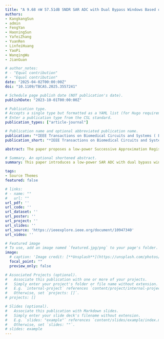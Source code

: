 ```yaml
---
title: "A 9.68 nW 57.51dB SNDR SAR ADC with Dual Bypass Windows Based on Non-binary Split Capacitors for Biomedical Applications"
authors:
- KangkangSun
- admin
- FengYan
- HaoningSun
- YafeiZhang
- YuanRen
- LinfeiHuang
- YaoPi
- WanqingWu
- JianGuan

# author_notes:
# - "Equal contribution"
# - "Equal contribution"
date: "2025-04-02T00:00:00Z"
doi: "10.1109/TBCAS.2025.3557241"

# Schedule page publish date (NOT publication's date).
publishDate: "2023-10-01T00:00:00Z"

# Publication type.
# Accepts a single type but formatted as a YAML list (for Hugo requirements).
# Enter a publication type from the CSL standard.
publication_types: ["article-journal"]

# Publication name and optional abbreviated publication name.
publication: "*IEEE Transactions on Biomedical Circuits and Systems ( Early Access )*."
publication_short: "*IEEE Transactions on Biomedical Circuits and Systems ( Early Access ) *."

abstract: The paper proposes a low-power Successive Approximation Register (SAR) Analog-to-Digital Conversion (ADC) with dual bypass windows based on non-binary split capacitors. To reduce the power consumption, the bypass windows constituted by the split capacitors can maximize the coverage of biological signals both in the resting state and excited state. When the signal falls within the designated window, unnecessary conversion cycles are skipped. This process is mainly judged and controlled by digital circuits, which is highly robust and does not require calibration. Meanwhile, a low-power dynamic CMOS comparator is proposed, which can effectively reduce the voltage variation of the latch node during the comparator’s operation, further reducing power consumption. The proposed SAR ADC, based on a 180nm process, measures a power consumption of 9.68nW at a supply voltage of 0.6V and a sampling rate of 5.21kS/s. The signal-to-noise-and-distortion ratio (SNDR) and the spur-free dynamic range (SFDR) are measured at 57.51dB and 71.68dB, respectively. It also achieves an effective number of bits (ENOB) of 9.26 bits and a Walden figure-of-merit (FoM) of 2.9 fJ/conv.-step. The proposed SAR ADC is also verified by collected electromyogram (EMG), electrocardiogram (ECG), and electroencephalogram (EEG) signals. The average power consumption for quantifying EMG signals is 7.95 nW, providing an attractive solution for low-power SAR ADCs in biomedical applications.

# Summary. An optional shortened abstract.
summary: This paper introduces a low-power SAR ADC with dual bypass windows, achieving 9.68nW at 0.6V for biomedical signals. It features cycle skipping and a dynamic comparator, enabling 9.26-bit ENOB with EMG/ECG/EEG compatibility.

tags:
- Source Themes
featured: false

# links:
# - name: ""
#   url: ""
url_pdf: ''
url_code: ''
url_dataset: ''
url_poster: ''
url_project: ''
url_slides: ''
url_source: 'https://ieeexplore.ieee.org/document/10947340'
url_video: ''

# Featured image
# To use, add an image named `featured.jpg/png` to your page's folder. 
image:
  # caption: 'Image credit: [**Unsplash**](https://unsplash.com/photos/jdD8gXaTZsc)'
  focal_point: ""
  preview_only: false

# Associated Projects (optional).
#   Associate this publication with one or more of your projects.
#   Simply enter your project's folder or file name without extension.
#   E.g. `internal-project` references `content/project/internal-project/index.md`.
#   Otherwise, set `projects: []`.
# projects: []

# Slides (optional).
#   Associate this publication with Markdown slides.
#   Simply enter your slide deck's filename without extension.
#   E.g. `slides: "example"` references `content/slides/example/index.md`.
#   Otherwise, set `slides: ""`.
# slides: example
---
```


<!-- {{% callout note %}}
Click the *Cite* button above to demo the feature to enable visitors to import publication metadata into their reference management software.
{{% /callout %}}

{{% callout note %}}
Create your slides in Markdown - click the *Slides* button to check out the example.
{{% /callout %}}

Add the publication's **full text** or **supplementary notes** here. You can use rich formatting such as including [code, math, and images](https://docs.hugoblox.com/content/writing-markdown-latex/). -->
